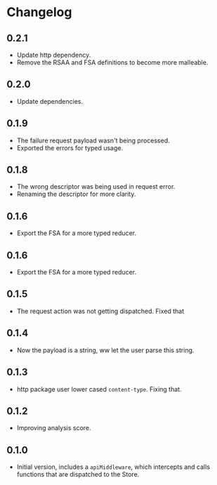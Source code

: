 # Changelog

## 0.2.1

  * Update http dependency.
  * Remove the RSAA and FSA definitions to become more malleable.

## 0.2.0

  * Update dependencies.

## 0.1.9

  * The failure request payload wasn't being processed.
  * Exported the errors for typed usage.

## 0.1.8

  * The wrong descriptor was being used in request error.
  * Renaming the descriptor for more clarity.

## 0.1.6

  * Export the FSA for a more typed reducer.

## 0.1.6

  * Export the FSA for a more typed reducer.

## 0.1.5

  * The request action was not getting dispatched. Fixed that

## 0.1.4

  * Now the payload is a string, ww let the user parse this string.

## 0.1.3

  * http package user lower cased `content-type`. Fixing that.

## 0.1.2

  * Improving analysis score.


## 0.1.0

  * Initial version, includes a `apiMiddleware`, which intercepts and calls functions that are dispatched to the Store.
